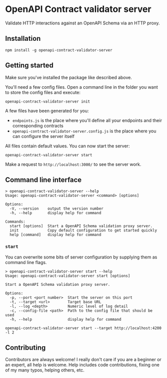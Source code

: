 # OpenAPI Contract validator server

Validate HTTP interactions against an OpenAPI Schema via an HTTP proxy.

## Installation

```shell
npm install -g openapi-contract-validator-server
```

## Getting started

Make sure you've installed the package like described above.

You'll need a few config files. Open a command line in the folder you want to store the config files and execute:

```shell
openapi-contract-validator-server init
```

A few files have been generated for you:

- `endpoints.js` is the place where you'll define all your endpoints and their corresponding contracts
- `openapi-contract-validator-server.config.js` is the place where you can configure the server itself

All files contain default values. You can now start the server:

```shell
openapi-contract-validator-server start
```

Make a request to `http://localhost:3000/` to see the server work.

## Command line interface

```text
> openapi-contract-validator-server --help
Usage: openapi-contract-validator-server <command> [options]

Options:
  -V, --version    output the version number
  -h, --help       display help for command

Commands:
  start [options]  Start a OpenAPI Schema validation proxy server.
  init             Copy default configuration to get started quickly
  help [command]   display help for command
```

### `start`

You can overwrite some bits of server configuration by supplying them as command line flags.

```text
> openapi-contract-validator-server start --help
Usage: openapi-contract-validator-server start [options]

Start a OpenAPI Schema validation proxy server.

Options:
  -p, --port <port number>  Start the server on this port
  -t, --target <url>        Target base URL
  -l, --log <depth>         Numeric level of log detail
  -c, --config-file <path>  Path to the config file that should be used
  -h, --help                display help for command
```

```text
openapi-contract-validator-server start --target http://localhost:4200 -l 2
```

## Contributing

Contributors are always welcome! I really don't care if you are a beginner or an expert, all help is welcome. Help includes code contributions, fixing one of my many typos, helping others, etc.
